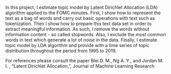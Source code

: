 In this project, I estimate topic model by Latent Dirichlet Allocation (LDA) algorithm applied to the FOMC minutes. 
First, I show how to represent the text as a bag of words and carry out basic operations with text such as tokenization. Then I show how to prepare this text data set in order to extract meaningful information. As such, I remove the words without information content - so called stopwords.  Also, I exclude the most common words in text which generate a lot of noise in the data. Finally, I estimate topic model by LDA algorithm and provide with a time series of topic distribution throughout the period from 1995 to 2019.

For references please consult the paper Blei D. M., Ng A. Y., and Jordan M. I. , “Latent Dirichlet Allocation,”, Journal of Machine
Learning Research
